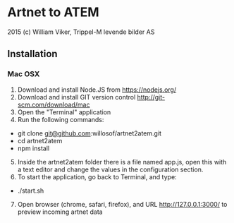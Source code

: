 # Artnet to ATEM

2015 (c) William Viker, Trippel-M levende bilder AS

## Installation
### Mac OSX

1. Download and install Node.JS from https://nodejs.org/
2. Download and install GIT version control http://git-scm.com/download/mac
3. Open the "Terminal" application
4. Run the following commands:
  * git clone git@github.com:willosof/artnet2atem.git
  * cd artnet2atem
  * npm install
5. Inside the artnet2atem folder there is a file named app.js, open this with a text editor and change the values in the configuration section.
6. To start the application, go back to Terminal, and type:
  * ./start.sh
7. Open browser (chrome, safari, firefox), and URL http://127.0.0.1:3000/ to preview incoming artnet data
